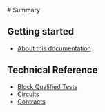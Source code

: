 ‌# Summary​

## Getting started
* [About this documentation](README.md)

<!-- ## Quick Setup

## Guides -->

## Technical Reference

* [Block Qualified Tests](./technical-reference/block-qualified-tests.md)
* [Circuits](./technical-reference/circuits.md)
* [Contracts](./technical-reference/contracts.md)